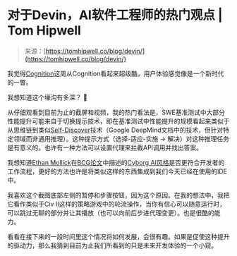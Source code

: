 <!--yml  

类别：未分类  

日期：2024-05-27 15:05:35  

-->  

# 对于Devin，AI软件工程师的热门观点 | Tom Hipwell

> 来源：[https://tomhipwell.co/blog/devin/](https://tomhipwell.co/blog/devin/)  

我觉得[Cognition](https://www.cognition-labs.com/introducing-devin)这周从Cognition看起来超级酷，用户体验感觉像是一个新时代的一瞥。  

我想知道这个壕沟有多深？ 🤔  

从仔细观看到目前为止的截屏和视频，我的热门看法是，SWE基准测试中大部分性能提升可能来自于切换提示技术，即在基准测试中性能提升的规模看起来类似于从思维链到类似[Self-Discover](https://arxiv.org/abs/2402.03620)技术（Google DeepMind文档中的技术，但针对特定领域而非通用推理）。这种提示方式（选择-适应-实施 -> 解决）对这种推理任务是有意义的。也许有一种方法可以设置代理来拦截API调用并找出答案。  

我想知道[Ethan Mollick](https://www.oneusefulthing.org/p/centaurs-and-cyborgs-on-the-jagged)在[BCG论文](https://papers.ssrn.com/sol3/papers.cfm?abstract_id=4573321)中描述的[Cyborg AI风格](https://www.oneusefulthing.org/p/centaurs-and-cyborgs-on-the-jagged)是否更符合开发者的工作流程，更好的方法也许是将类似这样的东西集成到我们今天已经在使用的IDE中。  

我喜欢这个截图底部左侧的暂停和步骤按钮，因为这个原因。在我的想法中，我把它看作类似于Civ II这样的策略游戏中的轮流操作，当你有信心可以随意运行时，可以跳过无聊的部分并让其播放（也可以向前后步进代理变更）。也是很酷的能力。  

看看在接下来的一段时间里这个情况将如何发展，会很有趣。如果是促使这种提升的驱动力，那么我猜到目前为止我们所看到的只是未来开发体验的一个小窥。  
